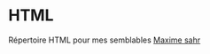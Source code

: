 # HTML
Répertoire HTML pour mes semblables 
[Maxime sahr](https://www.youtube.com/watch?v=8BmAsD3jeds)
